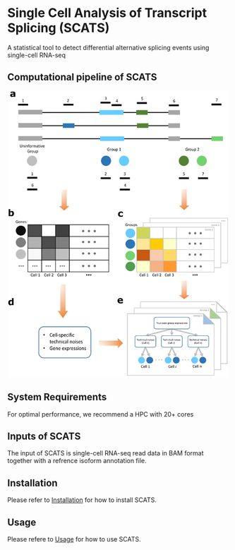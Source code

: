 # Single Cell Analysis of Transcript Splicing (SCATS)
A statistical tool to detect differential alternative splicing events using single-cell RNA-seq

## Computational pipeline of SCATS
<p align="center">
  <img width="500" height="650" src="doc/Fig1.png">
</p>

## System Requirements
For optimal performance, we recommend a HPC with 20+ cores

## Inputs of SCATS
The input of SCATS is single-cell RNA-seq read data in BAM format together with a refrence isoform annotation file.

## Installation
Please refer to [Installation](https://github.com/huyustats/SCATS/blob/master/doc/Install.md) for how to install SCATS.

## Usage
Please refere to [Usage](https://github.com/huyustats/SCATS/blob/master/doc/Usage.md) for how to use SCATS.



